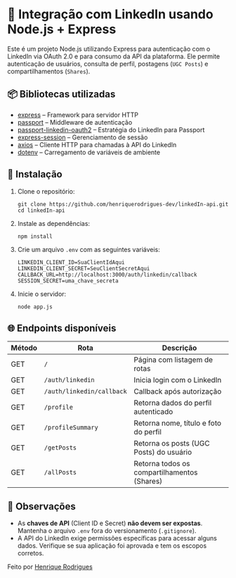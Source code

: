 <h1>🚀 Integração com LinkedIn usando Node.js + Express</h1>

<p>Este é um projeto Node.js utilizando Express para autenticação com o LinkedIn via OAuth 2.0 e para consumo da API da plataforma. Ele permite autenticação de usuários, consulta de perfil, postagens (<code>UGC Posts</code>) e compartilhamentos (<code>Shares</code>).</p>

<h2>📦 Bibliotecas utilizadas</h2>

<ul>
  <li><a href="https://www.npmjs.com/package/express">express</a> – Framework para servidor HTTP</li>
  <li><a href="https://www.npmjs.com/package/passport">passport</a> – Middleware de autenticação</li>
  <li><a href="https://www.npmjs.com/package/passport-linkedin-oauth2">passport-linkedin-oauth2</a> – Estratégia do LinkedIn para Passport</li>
  <li><a href="https://www.npmjs.com/package/express-session">express-session</a> – Gerenciamento de sessão</li>
  <li><a href="https://www.npmjs.com/package/axios">axios</a> – Cliente HTTP para chamadas à API do LinkedIn</li>
  <li><a href="https://www.npmjs.com/package/dotenv">dotenv</a> – Carregamento de variáveis de ambiente</li>
</ul>

<h2>🔧 Instalação</h2>

<ol>
  <li>Clone o repositório:<br/>
    <pre><code>git clone https://github.com/henriquerodrigues-dev/linkedIn-api.git
cd linkedIn-api</code></pre>
  </li>

  <li>Instale as dependências:<br/>
    <pre><code>npm install</code></pre>
  </li>

  <li>Crie um arquivo <code>.env</code> com as seguintes variáveis:<br/>
    <pre><code>LINKEDIN_CLIENT_ID=SuaClientIdAqui
LINKEDIN_CLIENT_SECRET=SeuClientSecretAqui
CALLBACK_URL=http://localhost:3000/auth/linkedin/callback
SESSION_SECRET=uma_chave_secreta</code></pre>
  </li>

  <li>Inicie o servidor:<br/>
    <pre><code>node app.js</code></pre>
  </li>
</ol>

<h2>🌐 Endpoints disponíveis</h2>

<table>
  <thead>
    <tr>
      <th>Método</th>
      <th>Rota</th>
      <th>Descrição</th>
    </tr>
  </thead>
  <tbody>
    <tr><td>GET</td><td><code>/</code></td><td>Página com listagem de rotas</td></tr>
    <tr><td>GET</td><td><code>/auth/linkedin</code></td><td>Inicia login com o LinkedIn</td></tr>
    <tr><td>GET</td><td><code>/auth/linkedin/callback</code></td><td>Callback após autorização</td></tr>
    <tr><td>GET</td><td><code>/profile</code></td><td>Retorna dados do perfil autenticado</td></tr>
    <tr><td>GET</td><td><code>/profileSummary</code></td><td>Retorna nome, título e foto do perfil</td></tr>
    <tr><td>GET</td><td><code>/getPosts</code></td><td>Retorna os posts (UGC Posts) do usuário</td></tr>
    <tr><td>GET</td><td><code>/allPosts</code></td><td>Retorna todos os compartilhamentos (Shares)</td></tr>
  </tbody>
</table>

<h2>🛑 Observações</h2>

<ul>
  <li>As <strong>chaves de API</strong> (Client ID e Secret) <strong>não devem ser expostas</strong>. Mantenha o arquivo <code>.env</code> fora do versionamento (<code>.gitignore</code>).</li>
  <li>A API do LinkedIn exige permissões específicas para acessar alguns dados. Verifique se sua aplicação foi aprovada e tem os escopos corretos.</li>
</ul>

<p>Feito por <a href="https://github.com/henriquerodrigues-dev">Henrique Rodrigues</a></p>
